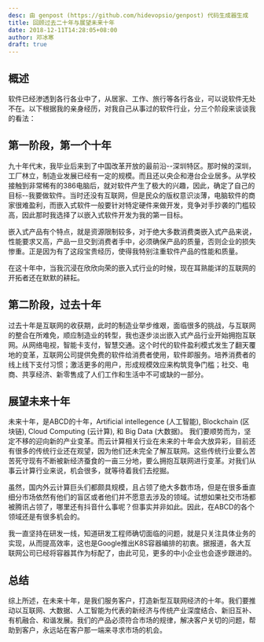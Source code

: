 ```yaml
---
desc: 由 genpost (https://github.com/hidevopsio/genpost) 代码生成器生成
title: 回顾过去二十年与展望未来十年
date: 2018-12-11T14:28:05+08:00
author: 邓冰寒
draft: true 
---
```


## 概述

软件已经渗透到各行各业中了，从居家、工作、旅行等各行各业，可以说软件无处不在。以下根据我的亲身经历，对我自己从事过的软件行业，分三个阶段来谈谈我的看法：

## 第一阶段，第一个十年

九十年代末，我毕业后来到了中国改革开放的最前沿--深圳特区。那时候的深圳，工厂林立，制造业发展已经有一定的规模。而且还以央企和港台企业居多。从学校接触到非常稀有的386电脑后，就对软件产生了极大的兴趣，因此，确定了自己的目标--我要做软件。当时还没有互联网，但是民众的版权意识淡薄，电脑软件的商家很难盈利，而嵌入式软件一般要针对特定硬件来做开发，竞争对手抄袭的门槛较高，因此那时我选择了以嵌入式软件开发为我的第一目标。

嵌入式产品有个特点，就是资源限制较多，对于绝大多数消费类嵌入式产品来说，性能要求又高，产品一旦交到消费者手中，必须确保产品的质量，否则企业的损失惨重。正是因为有了这段宝贵经历，使得我特别注重软件产品的性能和质量。

在这十年中，当我沉浸在欣欣向荣的嵌入式行业的时候，现在耳熟能详的互联网的开拓者还在默默的耕耘。

## 第二阶段，过去十年

过去十年是互联网的收获期，此时的制造业举步维艰，面临很多的挑战，与互联网的整合在所难免，顺应制造业的转型，我也逐步淡出嵌入式产品行业开始拥抱互联网。从网络电视，智能卡支付，智慧交通。这个时代的软件盈利模式发生了翻天覆地的变革，互联网公司提供免费的软件给消费者使用，软件即服务。培养消费者的线上线下支付习惯；激活更多的用户，形成规模效应来构筑竞争门槛；社交、电商、共享经济、新零售成了人们工作和生活中不可或缺的一部分。

## 展望未来十年

未来十年，是ABCD的十年，Artificial intellegence (人工智能), Blockchain (区块链), Cloud Computing (云计算), 和 Big Data (大数据)。 我们要顺势而为，坚定不移的迎向新的产业变革。而云计算相关行业在未来的十年会大放异彩，目前还有很多的传统行业还在观望，因为他们还未完全了解互联网。这些传统行业要么苦苦死守现有不断被新经济蚕食的一亩三分地，要么拥抱互联网进行变革。对我们从事云计算行业来说，机会很多，就等待着我们去挖掘。

虽然，国内外云计算巨头们都颇具规模，且占领了绝大多数市场，但是在很多垂直细分市场依然有他们的盲区或者他们并不愿意去涉及的领域。试想如果社交市场都被腾讯占领了，哪里还有抖音什么事呢？但事实并非如此。因此，在ABCD的各个领域还是有很多机会的。

我一直坚持在研发一线，知道研发工程师确切面临的问题，就是只关注具体业务的实现，从而提高效率，这也是Google推出K8S容器编排的初衷。据报道，各大互联网公司已经将容器其作为标配了，由此可见，更多的中小企业也会逐步跟进的。

## 总结

综上所述，在未来十年，是我们服务客户，打造新型互联网经济的十年。我们要推动以互联网、大数据、人工智能为代表的新经济与传统产业深度结合、新旧互补、有机融合、和谐发展。我们的产品必须符合市场的规律，解决客户关切的问题，帮助到客户，永远站在客户那一端来寻求市场的机会。
